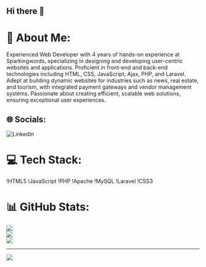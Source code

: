 ## Hi there 👋

<!--
**93raghu/93raghu** is a ✨ _special_ ✨ repository because its `README.md` (this file) appears on your GitHub profile.

Here are some ideas to get you started:

- 🔭 I’m currently working on ...
- 🌱 I’m currently learning ...
- 👯 I’m looking to collaborate on ...
- 🤔 I’m looking for help with ...
- 💬 Ask me about ...
- 📫 How to reach me: ...
- 😄 Pronouns: ...
- ⚡ Fun fact: ...
-->

# 💫 About Me:
Experienced Web Developer with 4 years of hands-on experience at Sparkingwords, specializing in designing and developing user-centric websites and applications. Proficient in front-end and back-end technologies including HTML, CSS, JavaScript, Ajax, PHP, and Laravel. Adept at building dynamic websites for industries such as news, real estate, and tourism, with integrated payment gateways and vendor management systems. Passionate about creating efficient, scalable web solutions, ensuring exceptional user experiences.


## 🌐 Socials:
![LinkedIn](https://linkedin.com/in/https://www.linkedin.com/in/raghvendra-singh-954b47150/) 

# 💻 Tech Stack:
!HTML5 !JavaScript !PHP !Apache !MySQL !Laravel !CSS3
# 📊 GitHub Stats:
![](https://github-readme-stats.vercel.app/api?username=93raghu&theme=dark&hide_border=false&include_all_commits=true&count_private=true)<br/>
![](https://github-readme-streak-stats.herokuapp.com/?user=93raghu&theme=dark&hide_border=false)<br/>
![](https://github-readme-stats.vercel.app/api/top-langs/?username=93raghu&theme=dark&hide_border=false&include_all_commits=true&count_private=true&layout=compact)

---
![](https://visitcount.itsvg.in)

<!-- Proudly created with GPRM ( https://gprm.itsvg.in ) -->
